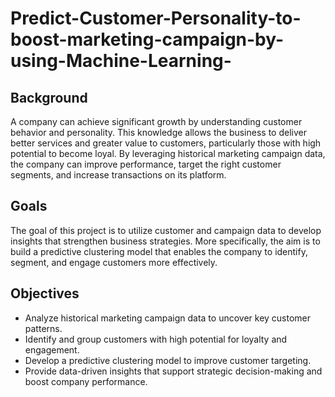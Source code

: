 # Predict-Customer-Personality-to-boost-marketing-campaign-by-using-Machine-Learning-

## Background
A company can achieve significant growth by understanding customer behavior and personality. This knowledge allows the business to deliver better services and greater value to customers, particularly those with high potential to become loyal. By leveraging historical marketing campaign data, the company can improve performance, target the right customer segments, and increase transactions on its platform.

## Goals
The goal of this project is to utilize customer and campaign data to develop insights that strengthen business strategies. More specifically, the aim is to build a predictive clustering model that enables the company to identify, segment, and engage customers more effectively.

## Objectives
- Analyze historical marketing campaign data to uncover key customer patterns.
- Identify and group customers with high potential for loyalty and engagement.
- Develop a predictive clustering model to improve customer targeting.
- Provide data-driven insights that support strategic decision-making and boost company performance.

